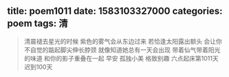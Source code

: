 title: poem1011
date: 1583103327000
categories: poem
tags: 清
---
> 清晨褪去星光的时候
紫色的雾气会从东边过来
若恰逢太阳露出额头
会让你不自觉的踮起脚尖伸长脖颈
就像知道她总有一天会出现
带着仙气带着阳光的味道
和你的影子重叠在一起
早安
孤独小美
格致别趣
六点起床第1011天 迟到100天